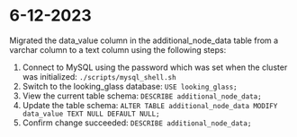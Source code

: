 # 6-12-2023

Migrated the data_value column in the additional_node_data table from a varchar column to a text column using the following steps:

1. Connect to MySQL using the password which was set when the cluster was initialized: `./scripts/mysql_shell.sh`
1. Switch to the looking_glass database: `USE looking_glass;`
1. View the current table schema: `DESCRIBE additional_node_data;`
1. Update the table schema: `ALTER TABLE additional_node_data MODIFY data_value TEXT NULL DEFAULT NULL;`
1. Confirm change succeeded: `DESCRIBE additional_node_data;`
